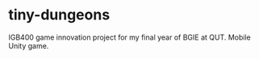 # tiny-dungeons
IGB400 game innovation project for my final year of BGIE at QUT. Mobile Unity game.
